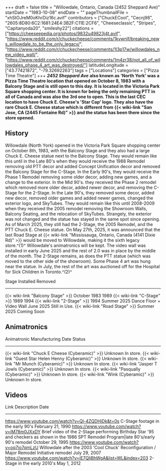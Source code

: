 +++
draft = false
title = "Willowdale, Ontario, Canada (2452 Sheppard Ave)"
startDate = "1983-10-08"
endDate = ""
pageThumbnailFile = "xhStOJreM0oKhrDiz16c.avif"
contributors = ["ChuckECool", "Cecnj98", "2605:8D80:6C2:1681:24E4:3B2F:C11E:2CF6", "Cheeseclassic", "Stripes", "Capitanyoda20", "smileshy22"]
citations = ["https://cheeseepedia.org/photos/9832u49823j4t.avif", "https://www.reddit.com/r/chuckecheese/comments/1kvwnlf/breaking_news_willowdale_to_be_the_only_legacy/", "https://www.reddit.com/r/chuckecheese/comments/1l3p17w/willowdales_new_video_wall/", "https://www.reddit.com/r/chuckecheese/comments/1m4zr38/not_all_of_willowdales_phase_4_art_was_destroyed/"]
latitudeLongitude = ["43.77421872", "-79.32692263"]
tags = ["Locations"]
categories = ["Pizza Time Theatre"]
+++
***2452 Sheppard Ave* also known as 'North York' was a Pizza Time Theatre location that opened on October 8, 1983 with a Balcony Stage and is still open to this day. It is located in the Victoria Park Square shopping center.
It is known for being the only remaining PTT in all of Canada and was also the 3rd one to open.
This is the last CEC location to have Chuck E. Cheese's 'Star Cap' logo.
They also have the rare Chuck E. Cheese statue which is different from {{< wiki-link "San Jose, CA (2445 Fontaine Rd)" >}} and the statue has been there since the store opened.**

## History

Willowdale (North York) opened in the Victoria Park Square shopping center on October 8th, 1983, with the Balcony Stage and they also had a large Chuck E. Cheese statue next to the Balcony Stage. They would remain like this until in the Late 80's when they would receive the 1988 Remodel removing old PTT decor and added Concept Unification decor and removed the Balcony Stage for the C-Stage. In the Early 90's, they would receive the Phase 1 Remodel removing some older decor, adding new games, and a change to the exterior. In the Mid 90's. they received the Phase 2 remodel which removed more older decor, added newer decor, and removing the C-Stage for the 2-Stage. In the Late 90's, they removed some decor, added new decor, removed older games and added newer games, changed the exterior logo, and SkyTubes. They would remain like this until 2008-2009 when they received the 2005 remodel removing the Showroom Walls, Balcony Seating, and the relocation of SkyTubes. Strangely, the exterior was not changed and the statue has stayed in the same spot since opening. As of March 2025, they still had the 2-Stage, the 2005 Remodel, and the PTT Chuck E. Cheese statue.
On May 27th, 2025, it was announced that the last Road Stage at {{< wiki-link "Mississauga, Ontario, Canada (4141 Dixie Rd)" >}} would be moved to Willowdale, making it the sixth legacy store.^(1)^ Willowdale's animatronics will be kept. The video wall was installed in early June 2025 and the rest of 2.0 was in place by the middle of the month. The 2-Stage remains, as does the PTT statue (which was moved to the other side of the showroom). Some Phase 4 art was hung near the statue. In July, the rest of the art was auctioned off for the Hospital for Sick Children in Toronto.^(2)^

  Stage                                   Installed      Removed
  --------------------------------------- -------------- ---------------
  {{< wiki-link "Balcony Stage" >}}   October 1983   1989
  {{< wiki-link "C-Stage" >}}         1989           1994
  {{< wiki-link "2-Stage" >}}         1994           Summer 2025
  Dance Floor + Video Wall                June 2025      Still in Use.
  {{< wiki-link "Road Stage" >}}      Summer 2025    Coming Soon

## Animatronics

  Animatronic                                                  Manufacturing Date   Status
  ------------------------------------------------------------ -------------------- -----------
  {{< wiki-link "Chuck E Cheese (Cyberamic)" >}}           Unknown              In store.
  {{< wiki-link "Guest Star Helen Henny (Cyberamic)" >}}   Unknown              In store.
  {{< wiki-link "Mr Munch (Cyberamic)" >}}                 Unknown              In store.
  {{< wiki-link "Jasper T Jowls (Cyberamic)" >}}           Unknown              In store.
  {{< wiki-link "Pasqually (Cyberamic)" >}}                Unknown              In store.
  {{< wiki-link "Wink (Cyberamic)" >}}                     Unknown              In store.

## Videos

  Link                                                            Description                                                                                                                                      Date
  --------------------------------------------------------------- ------------------------------------------------------------------------------------------------------------------------------------------------ -------------------
  https://www.youtube.com/watch?v=Ql-4ZQDHiDk&t=0s                C-Stage footage in the early 90's                                                                                                               February 21, 1990
  https://www.youtube.com/watch?v=iM78m0JXxDY                     Brief video of the 2-Stage performing Birthday Star '95 and checkers as shown in the 1986 SPT Remodel Program|late 80's/early 90's remodel   October 29, 1995
  https://www.youtube.com/watch?v=oq7io7qmLzU                     Willowdale after the 2003 'Cool Chuck' Reconfiguration / Major Remodel Initiative remodel                                                      July 29, 2007
  https://www.youtube.com/watch?v=iE7QljBhWgA&list=WL&index=203   2-Stage in the early 2010's                                                                                                                     May 1, 2012
